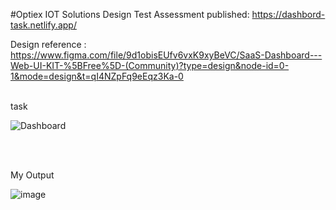 #Optiex IOT Solutions Design Test Assessment
published: https://dashbord-task.netlify.app/

Design reference : https://www.figma.com/file/9d1obisEUfv6vxK9xyBeVC/SaaS-Dashboard---Web-UI-KIT-%5BFree%5D-(Community)?type=design&node-id=0-1&mode=design&t=qI4NZpFq9eEqz3Ka-0

<br/>
task<br>

![Dashboard](https://github.com/ankushdarade84/Grid-Dashbord/assets/82811718/a25a3e8a-ea7a-467f-a72d-9df598bbc2c9) 

<br/>
<br/>

My Output
<br/>

![image](https://github.com/ankushdarade84/Grid-Dashbord/assets/82811718/11d018e1-381e-46f6-a67e-80edf85c54f0)



